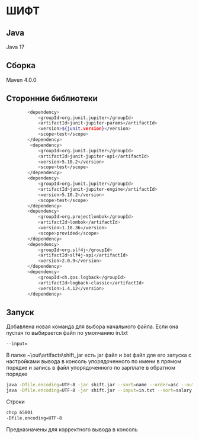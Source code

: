 # ШИФТ

## Java

Java 17

## Сборка

Maven 4.0.0

## Сторонние библиотеки

```bash
        <dependency>
            <groupId>org.junit.jupiter</groupId>
            <artifactId>junit-jupiter-params</artifactId>
            <version>${junit.version}</version>
            <scope>test</scope>
        </dependency>
         <dependency>
            <groupId>org.junit.jupiter</groupId>
            <artifactId>junit-jupiter-api</artifactId>
            <version>5.10.2</version>
            <scope>test</scope>
        </dependency>
        <dependency>
            <groupId>org.junit.jupiter</groupId>
            <artifactId>junit-jupiter-engine</artifactId>
            <version>5.10.2</version>
            <scope>test</scope>
        </dependency>
        <dependency>
            <groupId>org.projectlombok</groupId>
            <artifactId>lombok</artifactId>
            <version>1.18.36</version>
            <scope>provided</scope>
        </dependency>
        <dependency>
            <groupId>org.slf4j</groupId>
            <artifactId>slf4j-api</artifactId>
            <version>2.0.9</version>
        </dependency>
        <dependency>
            <groupId>ch.qos.logback</groupId>
            <artifactId>logback-classic</artifactId>
            <version>1.4.12</version>
        </dependency>
```

## Запуск

Добавлена новая команда для выбора начального файла. Если она пустая то выбирается файл по умолчанию in.txt

```bash
--input=
```

В папке ~\out\artifacts\shift_jar есть jar файл и bat файл для его запуска с настройками вывода в консоль упорядоченного
по имени в прямом порядке и запись в файл упорядоченного по зарплате в обратном порядке

```bash
java -Dfile.encoding=UTF-8 -jar shift.jar --sort=name --order=asc --output=file --path=out.txt
java -Dfile.encoding=UTF-8 -jar shift.jar --input=in.txt --sort=salary --order=desc
```

Строки

```bash
chcp 65001
-Dfile.encoding=UTF-8
```

Предназначены для корректного вывода в консоль
